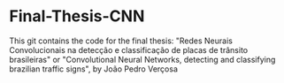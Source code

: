 # Final-Thesis-CNN
 This git contains the code for the final thesis: "Redes Neurais Convolucionais na detecção e classificação de placas de trânsito brasileiras" or "Convolutional Neural Networks, detecting and  classifying brazilian traffic signs", by João Pedro Verçosa

